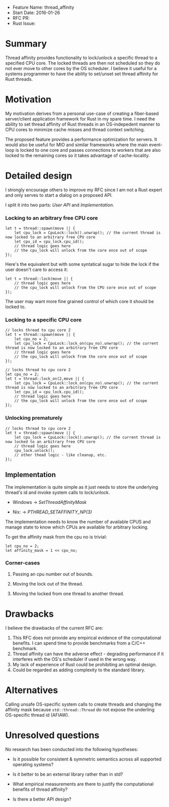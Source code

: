 - Feature Name: thread_affinity
- Start Date: 2016-01-26
- RFC PR:
- Rust Issue:

# Summary
[summary]: #summary

Thread affinity provides functionality to lock/unlock a specific thread to a specified CPU core.
The locked threads are then not scheduled so they do not ever move to other cores by the OS scheduler. I believe it useful for a systems programmer to have the ability to set/unset set thread affinity for Rust threads.

# Motivation
[motivation]: #motivation

My motivation derives from a personal use-case of creating a fiber-based server/client application framework for Rust in my spare time. I need the ability to set thread affinity of Rust threads in an OS-indepedent manner to CPU cores to minimize cache misses and thread context switching.

The proposed feature provides a performance optimization for servers. It would also be useful for MIO and similar frameworks where the main event-loop is locked to one core and passes connections to workers that are also locked to the remaining cores so it takes advantage of cache-locality.

# Detailed design
[design]: #detailed-design

I strongly encourage others to improve my RFC since I am not a Rust expert and only serves to start a dialog on a proposed API.

I split it into two parts: *User API* and *Implementation*.

### Locking to an arbitrary free CPU core
```
let t = thread::spawn(move || {
    let cpu_lock = CpuLock::lock().unwrap(); // the current thread is now locked to an arbitrary free CPU core
    let cpu_id = cpu_lock.cpu_id();
    // thread logic goes here
    // the cpu_lock will unlock from the core once out of scope
});
```

Here's the equivalent but with some syntatical sugar to hide the lock if the user doesn't care to access it:

```
let t = thread::lock(move || {
    // thread logic goes here
    // the cpu_lock will unlock from the CPU core once out of scope
});
```

The user may want more fine grained control of which core it should be locked to.

### Locking to a specific CPU core

```
// locks thread to cpu core 2
let t = thread::spawn(move || {
    let cpu_no = 2;
    let cpu_lock = CpuLock::lock_on(cpu_no).unwrap(); // the current thread is now locked to an arbitrary free CPU core
    // thread logic goes here
    // the cpu_lock will unlock from the core once out of scope
});
```

```
// locks thread to cpu core 2
let cpu_no = 2;
let t = thread::lock_on(2,move || {
    let cpu_lock = CpuLock::lock_on(cpu_no).unwrap(); // the current thread is now locked to an arbitrary free CPU core
    let cpu_id = cpu_lock.cpu_id();
    // thread logic goes here
    // the cpu_lock will unlock from the core once out of scope
});
```

### Unlocking prematurely

```
// locks thread to cpu core 2
let t = thread::spawn(move || {
    let cpu_lock = CpuLock::lock().unwrap(); // the current thread is now locked to an arbitrary free CPU core    
    // thread logic goes here
    cpu_lock.unlock();
    // other thead logic - like cleanup, etc.
});
```

## Implementation

The implementation is quite simple as it just needs to store the underlying thread's id and invoke system calls to lock/unlock.

*  Windows -> *SetThreadAffinityMask*

*  Nix: -> *PTHREAD_SETAFFINITY_NP(3)*

The implementation needs to know the number of available CPUS and manage state to know which CPUs are available for arbitrary locking.

To get the affinity mask from the cpu no is trivial:

```
let cpu_no = 2;
let affinity_mask = 1 << cpu_no;
```

### Corner-cases

1. Passing an cpu number out of bounds.

2. Moving the lock out of the thread.

3. Moving the locked from one thread to another thread.

# Drawbacks
[drawbacks]: #drawbacks

I believe the drawbacks of the current RFC are:

1. This RFC does not provide any empirical evidence of the computational benefits. I can spend time to provide benchmarks from a C/C++ benchmark.
2. Thread affinity can have the adverse effect - degrading performance if it interferes with the OS's scheduler if used in the wrong way.
3. My lack of experience of Rust could be prohibiting an optimal design.
4. Could be regarded as adding complexity to the standard library.

# Alternatives
[alternatives]: #alternatives

Calling unsafe OS-specific system calls to create threads and changing the affinity mask because `std::thread::Thread` do not expose the underling OS-specific thread id (AFIAW).

# Unresolved questions
[unresolved]: #unresolved-questions

No research has been conducted into the following hypotheses:

  *  Is it possible for consistent & symmetric semantics across all supported operating systems?

  * Is it better to be an external library rather than in std?

  * What empirical measurements are there to justify the computational benefits of thread affinity?

  * Is there a better API design?
